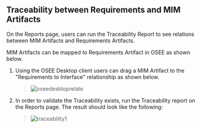 ## Traceability between Requirements and MIM Artifacts

On the Reports page, users can run the Traceability Report to see relations between MIM Artifacts and Requirements Artifacts.

MIM Artifacts can be mapped to Requirements Artifact in OSEE as shown below.

1. Using the OSEE Desktop client users can drag a MIM Artifact to the "Requirements to Interface" relationship as shown below.
   &nbsp;
    > ![oseedesktoprelate](assets/images/mim/oseedesktoprelate.jpg)
2. In order to validate the Traceability exists, run the Traceability report on the Reports page. The result should look like the following:
   &nbsp;
    > ![traceability1](assets/images/mim/traceability1.jpg)
